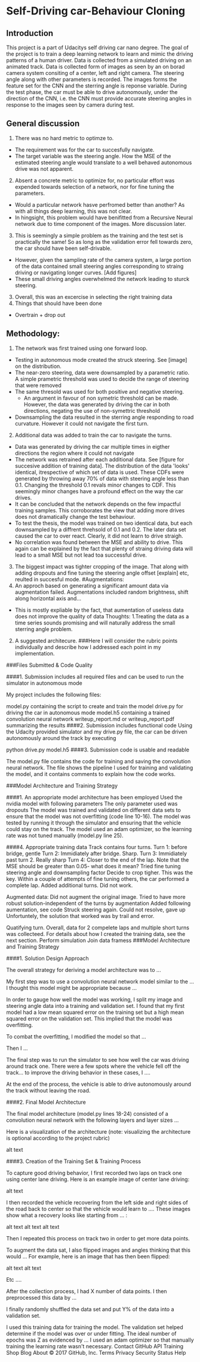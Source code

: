 # Self-Driving car-Behaviour Cloning
## Introduction
This project is a part of Udacitys self driving car nano degree.
The goal of the project is to train a deep learning network to learn and mimic the driving patterns of a human driver. Data is collected from a simulated driving on an animated track. Data is collected form of images as seen by an on borad camera system consiting of a center, left and right camera. The steering angle along with other parameters is recorded. The images forms the feature set for the CNN and the sterring angle is reponse variable. During the test phase, the car must be able to drive autonomously, under the direction of the CNN, i.e. the CNN must provide accurate steering angles in response to the images seen by camera during test.

## General discussion
1. There was no hard metric to optimze to.
  * The requirement was for the car to succesfully navigate. 
  * The target variable was the steering angle. How the MSE of the estimated steering angle would translate to a well behaved autonomous drive was not apparent.
2. Absent a concrete metric to optimize for, no particular effort was expended towards selection of a network, nor for fine tuning the parameters. 
  * Would a particular network hasve perfromed better than another? As with all things deep learning, this was not clear. 
  * In hingsight, this problem would have benifitted from a Recursive Neural network due to time component of the images. More discussion later.
3. This is seemingly a simple problem as the training and the test set is practically the same! So as long as the validation error fell towards zero, the car should have been self-drivable. 
 * However, given the sampling rate of the camera system, a large portion of the data contained small steering angles corresponding to straing driving or navigating longer curves. [Add figures]
 * These small driving angles overwhelmed the network leading to sturck steering.
3. Overall, this was an excercise in selecting the right training data
4. Things that should have been done
* Overtrain + drop out

## Methodology:
1. The network was first trained using one forward loop.
* Testing in autonomous mode created the struck steering. See [image] on the distribution.
* The near-zero steering, data were downsampled by a parametric ratio. A simple prametric threshold  was used to decide the range of steering that were removed
* The same thresold was used for both positive and negative steering. 
  * An argument  in favour of non symetric threshold can be made. However, the data was generated by driving the car in both directions, negating the use of non-symettric threshold
* Downsampling the data resulted in the sterring angle responding to road curvature. However it could not navigate the first turn.
2. Additional data was added to train the car to navigate the turns.  
* Data was generated by driving the car multiple times in eigther directions the region where it could not navigate
* The network was retrained after each additional data. See [figure for succesive addition of training data]. The distribution of the data 'looks'  identical, itrespective of which set of data is used. These CDFs were generated by throwing away 70% of data with steering angle less than 0.1. Changing the threshold 0.1 revals minor changes to CDF. This seemingly minor changes have a profound effect on the way the car drives.
* It can be concluded that the network depends on the few impactful training samples. This corroborates the view that adding more drives does not dramatically change the test behaviour.
* To test the thesis, the model was trained on two identical data, but each downsampled by a diffrent threhsold of 0.1 and 0.2. The later data set caused the car to over react. Clearly, it did not learn to drive straigh. 
* No correlation was found between the MSE and ability to drive. This again can be explained by the fact that plenty of straing driving data will lead to a small MSE but not lead toa successful drive.
3. The biggest impact was tighter cropping of the image. That along with adding dropouts and fine tuning the steering angle offset [explain] etc, reulted in  succesful mode.
#Augmentations: 
1. An approch based on generating a significant amount  data via augmentation failed. Augmentations included random brightness, shift along horizontal axis and...
* This is mostly expliable by the fact, that aumentation of useless data does not improve the quality of data
Thoughts:
1.Treating the data as a time series sounds promising and will naturally address the small sterring angle problem.
2. A suggested architecure.
###Here I will consider the rubric points individually and describe how I addressed each point in my implementation.

###Files Submitted & Code Quality

####1. Submission includes all required files and can be used to run the simulator in autonomous mode

My project includes the following files:

model.py containing the script to create and train the model
drive.py for driving the car in autonomous mode
model.h5 containing a trained convolution neural network
writeup_report.md or writeup_report.pdf summarizing the results
####2. Submission includes functional code Using the Udacity provided simulator and my drive.py file, the car can be driven autonomously around the track by executing

python drive.py model.h5
####3. Submission code is usable and readable

The model.py file contains the code for training and saving the convolution neural network. The file shows the pipeline I used for training and validating the model, and it contains comments to explain how the code works.

###Model Architecture and Training Strategy

####1. An appropriate model architecture has been employed
Used the nvidia model with following parameters
The only parameter used was dropouts
The model was trained and validated on different data sets to ensure that the model was not overfitting (code line 10-16). The model was tested by running it through the simulator and ensuring that the vehicle could stay on the track.
The model used an adam optimizer, so the learning rate was not tuned manually (model.py line 25).

####4. Appropriate training data
Track contains four turns.
Turn 1: before bridge, gentle
Turn 2: Immidiately after bridge. Sharp.
Turn 3: Immidiately past turn 2. Really sharp
Turn 4: Closer to the end of the lap.
Note that the MSE should be greater than 0.05- what does it mean?
Tried fine tuning steering angle  and downsampling factor
Decide to crop tigher. This was the key. Within a couple of attempts of fine tuning others, the car performed a complete lap.
Added additional turns. Did not work.

Augmented data:
Did not augment the original image.
Tried to have more robust solution-independent of the turns by augmentation
Added following aumentation, see code
Struck steering again. Could not resolve, gave up
Unfortuntely, the solution that worked was by trail and error.


Quatifying turn.
Overall, data for 2 compelete laps and multiple short turns was collecteed. 
For details about how I created the training data, see the next section.
Perform simulation
Join data framess
###Model Architecture and Training Strategy

####1. Solution Design Approach

The overall strategy for deriving a model architecture was to ...

My first step was to use a convolution neural network model similar to the ... I thought this model might be appropriate because ...

In order to gauge how well the model was working, I split my image and steering angle data into a training and validation set. I found that my first model had a low mean squared error on the training set but a high mean squared error on the validation set. This implied that the model was overfitting.

To combat the overfitting, I modified the model so that ...

Then I ...

The final step was to run the simulator to see how well the car was driving around track one. There were a few spots where the vehicle fell off the track... to improve the driving behavior in these cases, I ....

At the end of the process, the vehicle is able to drive autonomously around the track without leaving the road.

####2. Final Model Architecture

The final model architecture (model.py lines 18-24) consisted of a convolution neural network with the following layers and layer sizes ...

Here is a visualization of the architecture (note: visualizing the architecture is optional according to the project rubric)

alt text

####3. Creation of the Training Set & Training Process

To capture good driving behavior, I first recorded two laps on track one using center lane driving. Here is an example image of center lane driving:

alt text

I then recorded the vehicle recovering from the left side and right sides of the road back to center so that the vehicle would learn to .... These images show what a recovery looks like starting from ... :

alt text alt text alt text

Then I repeated this process on track two in order to get more data points.

To augment the data sat, I also flipped images and angles thinking that this would ... For example, here is an image that has then been flipped:

alt text alt text

Etc ....

After the collection process, I had X number of data points. I then preprocessed this data by ...

I finally randomly shuffled the data set and put Y% of the data into a validation set.

I used this training data for training the model. The validation set helped determine if the model was over or under fitting. The ideal number of epochs was Z as evidenced by ... I used an adam optimizer so that manually training the learning rate wasn't necessary.
Contact GitHub API Training Shop Blog About
© 2017 GitHub, Inc. Terms Privacy Security Status Help

